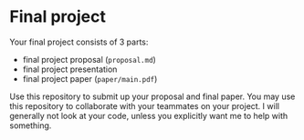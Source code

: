 # Final project

Your final project consists of 3 parts:

- final project proposal (`proposal.md`)
- final project presentation
- final project paper (`paper/main.pdf`)

Use this repository to submit up your proposal and final paper.  You may use
this repository to collaborate with your teammates on your project. I will
generally not look at your code, unless you explicitly want me to help with
something.

